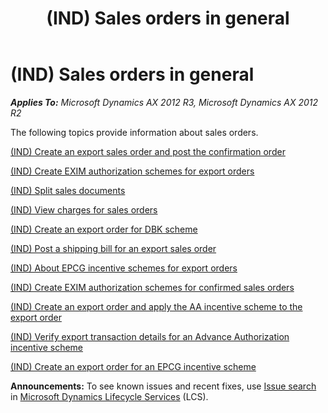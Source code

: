 ﻿---
title: (IND) Sales orders in general
TOCTitle: (IND) Sales orders in general
ms:assetid: f6d89a42-024b-4506-bc00-caf4267995a5
ms:mtpsurl: https://technet.microsoft.com/en-us/library/JJ710941(v=AX.60)
ms:contentKeyID: 49386353
ms.date: 04/18/2014
mtps_version: v=AX.60
---

# (IND) Sales orders in general 


_**Applies To:** Microsoft Dynamics AX 2012 R3, Microsoft Dynamics AX 2012 R2_

The following topics provide information about sales orders.

[(IND) Create an export sales order and post the confirmation order](ind-create-an-export-sales-order-and-post-the-confirmation-order.md)

[(IND) Create EXIM authorization schemes for export orders](ind-create-exim-authorization-schemes-for-export-orders.md)

[(IND) Split sales documents](ind-split-sales-documents.md)

[(IND) View charges for sales orders](ind-view-charges-for-sales-orders.md)

[(IND) Create an export order for DBK scheme](ind-create-an-export-order-for-dbk-scheme.md)

[(IND) Post a shipping bill for an export sales order](ind-post-a-shipping-bill-for-an-export-sales-order.md)

[(IND) About EPCG incentive schemes for export orders](ind-about-epcg-incentive-schemes-for-export-orders.md)

[(IND) Create EXIM authorization schemes for confirmed sales orders](ind-create-exim-authorization-schemes-for-confirmed-sales-orders.md)

[(IND) Create an export order and apply the AA incentive scheme to the export order](ind-create-an-export-order-and-apply-the-aa-incentive-scheme-to-the-export-order.md)

[(IND) Verify export transaction details for an Advance Authorization incentive scheme](ind-verify-export-transaction-details-for-an-advance-authorization-incentive-scheme.md)

[(IND) Create an export order for an EPCG incentive scheme](ind-create-an-export-order-for-an-epcg-incentive-scheme.md)

  
**Announcements:** To see known issues and recent fixes, use [Issue search](http://go.microsoft.com/fwlink/?linkid=389258) in [Microsoft Dynamics Lifecycle Services](http://go.microsoft.com/fwlink/?linkid=306505) (LCS).

